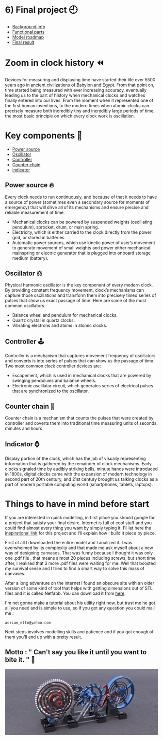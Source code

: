 # 6) Final project :clock9:

* [Background info](#zoom-in-clock-history-rewind)
* [Functional parts](#key-components-key)
* [Model roadmap](#things-to-have-in-mind-before-start) 
* [Final result](#motto---cant-say-you-like-it-until-you-want-to-bite-it--lollipop)

# Zoom in clock history :rewind:	

Devices for measuring and displaying time have started their life over 5500 years ago in ancient civilizations of Babylon and Egypt. From that point on, time started being measured with ever increasing accuracy, eventually leading us to the part of history when mechanical clocks and watches finally entered into our lives. From the moment when it represented one of the first human inventions, to the modern times when atomic clocks can precisely measure both incredibly tiny and incredibly large periods of time, the most basic principle on which every clock work is oscillation.

# Key components :key:

* [Power source](#power-source-fire)
* [Oscillator](#oscillator-balance_scale)
* [Controller](#controller-joystick) 
* [Counter chain](#counter-chain-slot_machine)
* [Indicator](#indicator-watch)

## Power source :fire:

Every clock needs to run continuously, and because of that it needs to have a source of power (sometimes even a secondary source for moments of emergency) that will drive all of its mechanisms and ensure precise and reliable measurement of time.

* Mechanical clocks can be powered by suspended weights (oscillating pendulum), sprocket, drum, or main spring.
* Electricity, which is either carried to the clock directly from the power grid, or stored in batteries.
* Automatic power sources, which use kinetic power of user’s movement to generate movement of small weights and power either mechanical mainspring or electric generator that is plugged into onboard storage medium (battery).

## Oscillator :balance_scale:

Physical harmonic oscillator is the key component of every modern clock. By providing constant frequency movement, clock’s mechanisms can capture those oscillations and transform them into precisely timed series of pulses that show us exact passage of time. Here are some of the most common oscillators:

* Balance wheel and pendulum for mechanical clocks.
* Quartz crystal in quartz clocks.
* Vibrating electrons and atoms in atomic clocks.

## Controller :joystick:

Controller is a mechanism that captures movement frequency of oscillators and converts is into series of pulses that can show us the passage of time. Two most common clock controller devices are:

* Escapement, which is used in mechanical clocks that are powered by swinging pendulums and balance wheels.
* Electronic oscillator circuit, which generates series of electrical pulses that are synchronized to the oscillator.

## Counter chain :slot_machine:

Counter chain is a mechanism that counts the pulses that were created by controller and coverts them into traditional time measuring units of seconds, minutes and hours.

## Indicator :watch:

Display portion of the clock, which has the job of visually representing information that is gathered by the remainder of clock mechanisms. Early clocks signaled time by audibly striking bells, minute hands were introduced in 1800s, digital clocks came with the expansion of modern technology in second part of 20th century, and 21st century brought us talking clocks as a part of modern portable computing world (smartphones, tablets, laptops).

# Things to have in mind before start 

If you are interested in quick modelling, in first place you should google for a project that satisfy your final desire.
Internet is full of cool stuff and you could find almost every thing you want by simply typing it.
I'll let here the [inspirational link](https://www.thingiverse.com/thing:3364860) for this project and I'll explain how I build it piece by piece.

First of all I downloaded the entire model and I analized it. I was overwhelmed by its complexity and that made me ask myself about a new way of designing canvases. That was funny because I thought it was only one .pdf file , that means almost 20 pieces including screws, but short time after, I realised that 3 more .pdf files were waiting for me. Well that boosted my survival sense and I tried to find a smart way to solve this mass of canvases. 

After a long adventure on the internet I found an obscure site with an older version of some kind of tool that helps with getting dimensions out of STL files and it is called Netfabb. You can download it from [here](https://github.com/3DprintFIT/netfabb-basic-download/releases).

I'm not gonna make a tutorial about his utility right now, but trust me he got all you need and is simple to use, so if you got any question you could mail me : 
```
adrian_etto@yahoo.com
```

Next steps involves modelling skills and patience and if you got enough of them you'll end up with a pretty result.

## Motto : " Can't say you like it until you want to bite it. " :lollipop:

![end](img/RenderedClock.png)

